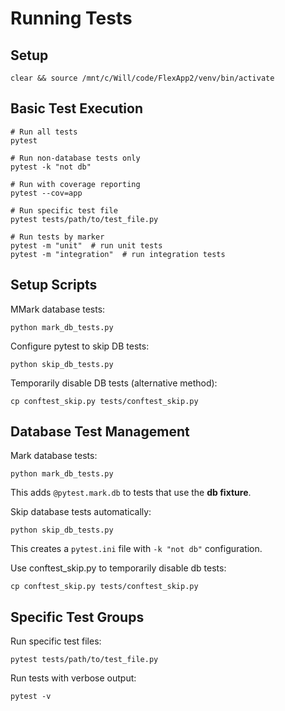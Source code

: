# Running Tests
## Setup

```
clear && source /mnt/c/Will/code/FlexApp2/venv/bin/activate
```

## Basic Test Execution

```
# Run all tests
pytest

# Run non-database tests only
pytest -k "not db"

# Run with coverage reporting
pytest --cov=app

# Run specific test file
pytest tests/path/to/test_file.py

# Run tests by marker
pytest -m "unit"  # run unit tests
pytest -m "integration"  # run integration tests
```

## Setup Scripts

MMark database tests:

```
python mark_db_tests.py
```

Configure pytest to skip DB tests:

```
python skip_db_tests.py
```

Temporarily disable DB tests (alternative method):

```
cp conftest_skip.py tests/conftest_skip.py
```

## Database Test Management

Mark database tests:

```
python mark_db_tests.py
```

This adds `@pytest.mark.db` to tests that use the **db fixture**.

Skip database tests automatically:

```
python skip_db_tests.py
```

This creates a `pytest.ini` file with `-k "not db"` configuration.


Use conftest_skip.py to temporarily disable db tests:

```
cp conftest_skip.py tests/conftest_skip.py
```

## Specific Test Groups

Run specific test files:

```
pytest tests/path/to/test_file.py
```

Run tests with verbose output:

```
pytest -v
```